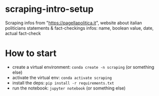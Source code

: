 # scraping-intro-setup

Scraping infos from "https://pagellapolitica.it", website about italian politicians statements & fact-checkings 
infos: name, boolean value, date, actual fact-check

# How to start

* create a virtual environment: `conda create -n scraping` (or something else)
* activate the virtual env: `conda activate scraping`
* install the deps: `pip install -r requirements.txt`
* run the notebook: `jupyter notebook` (or something else)


